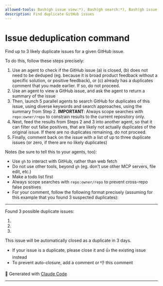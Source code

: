 ```yaml
---
allowed-tools: Bash(gh issue view:*), Bash(gh search:*), Bash(gh issue list:*), Bash(gh api:*), Bash(gh issue comment:*)
description: Find duplicate GitHub issues
---
```


# Issue deduplication command

Find up to 3 likely duplicate issues for a given GitHub issue.

To do this, follow these steps precisely:

1. Use an agent to check if the GitHub issue (a) is closed, (b) does not need to be deduped (eg. because it is broad product feedback without a specific solution, or positive feedback), or (c) already has a duplicates comment that you made earlier. If so, do not proceed.
2. Use an agent to view a GitHub issue, and ask the agent to return a summary of the issue
3. Then, launch 5 parallel agents to search GitHub for duplicates of this issue, using diverse keywords and search approaches, using the summary from Step 2. **IMPORTANT**: Always scope searches with `repo:owner/repo` to constrain results to the current repository only.
4. Next, feed the results from Steps 2 and 3 into another agent, so that it can filter out false positives, that are likely not actually duplicates of the original issue. If there are no duplicates remaining, do not proceed.
5. Finally, comment back on the issue with a list of up to three duplicate issues (or zero, if there are no likely duplicates)

Notes (be sure to tell this to your agents, too):

- Use `gh` to interact with GitHub, rather than web fetch
- Do not use other tools, beyond `gh` (eg. don't use other MCP servers, file edit, etc.)
- Make a todo list first
- Always scope searches with `repo:owner/repo` to prevent cross-repo false positives
- For your comment, follow the following format precisely (assuming for this example that you found 3 suspected duplicates):

---

Found 3 possible duplicate issues:

1. <link to issue>
2. <link to issue>
3. <link to issue>

This issue will be automatically closed as a duplicate in 3 days.

- If your issue is a duplicate, please close it and 👍 the existing issue instead
- To prevent auto-closure, add a comment or 👎 this comment

🤖 Generated with [Claude Code](https://claude.ai/code)

<!-- dedupe-bot:marker -->

---
